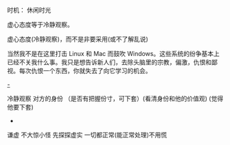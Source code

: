 
时机：
休闲时光

虚心态度等于冷静观察。

虚心态度(冷静观察)，而不是非要采用(或不了解乱说)

当然我不是在这里打击 Linux 和 Mac 而鼓吹 Windows。这些系统的纷争基本上已经不关我什么事。我只是想告诉新人们，去除头脑里的宗教，偏激，仇恨和鄙视。每次仇恨一个东西，你就失去了向它学习的机会。

[-](https://web.archive.org/web/20170308073446/http://www.yinwang.org/blog-cn/2013/03/07/linux-windows-mac)

冷静观察 对方的身份 （是否有把握份寸，可下套）(看清身份和他的价值观) (觉得他要下套)

-

谦虚 不大惊小怪 先探探虚实 一切都正常(能正常处理)不用慌


